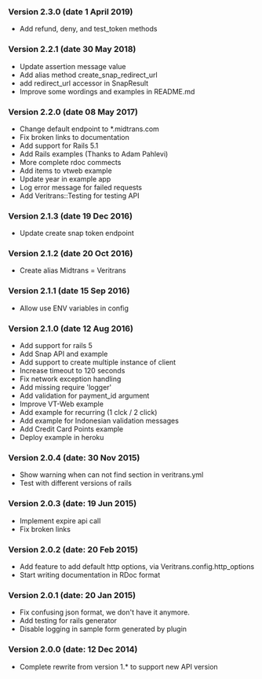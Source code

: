 ### Version 2.3.0 (date 1 April 2019)

* Add refund, deny, and test_token methods

### Version 2.2.1 (date 30 May 2018)

* Update assertion message value
* Add alias method create_snap_redirect_url
* add redirect_url accessor in SnapResult
* Improve some wordings and examples in README.md 

### Version 2.2.0 (date 08 May 2017)

* Change default endpoint to *.midtrans.com
* Fix broken links to documentation
* Add support for Rails 5.1
* Add Rails examples (Thanks to Adam Pahlevi)
* More complete rdoc commects
* Add items to vtweb example
* Update year in example app
* Log error message for failed requests
* Add Veritrans::Testing for testing API

### Version 2.1.3 (date 19 Dec 2016)

* Update create snap token endpoint

### Version 2.1.2 (date 20 Oct 2016)

* Create alias Midtrans = Veritrans

### Version 2.1.1 (date 15 Sep 2016)

* Allow use ENV variables in config

### Version 2.1.0 (date 12 Aug 2016)

* Add support for rails 5
* Add Snap API and example
* Add support to create multiple instance of client
* Increase timeout to 120 seconds
* Fix network exception handling
* Add missing require 'logger'
* Add validation for payment_id argument
* Improve VT-Web example
* Add example for recurring (1 clck / 2 click)
* Add example for Indonesian validation messages
* Add Credit Card Points example
* Deploy example in heroku

### Version 2.0.4  (date: 30 Nov 2015)

* Show warning when can not find section in veritrans.yml
* Test with different versions of rails

### Version 2.0.3  (date: 19 Jun 2015)

* Implement expire api call
* Fix broken links

### Version 2.0.2  (date: 20 Feb 2015)

* Add feature to add default http options, via Veritrans.config.http_options
* Start writing documentation in RDoc format

### Version 2.0.1  (date: 20 Jan 2015)

* Fix confusing json format, we don't have it anymore.
* Add testing for rails generator
* Disable logging in sample form generated by plugin

### Version 2.0.0  (date: 12 Dec 2014)

* Complete rewrite from version 1.* to support new API version

